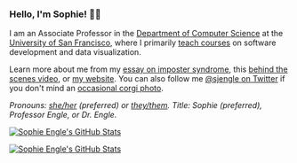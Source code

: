 ### Hello, I'm Sophie! :woman_technologist:	

I am an Associate Professor in the [Department of Computer Science](https://myusf.usfca.edu/arts-sciences/computer-science) at the [University of San Francisco](https://www.usfca.edu/), where I primarily [teach courses](https://sjengle.cs.usfca.edu/teaching.html) on software development and data visualization. 

Learn more about me from my [essay on imposter syndrome](https://repository.usfca.edu/jips/vol2/iss1/7/), this [behind the scenes video](https://vimeo.com/289762602/30c246c503), or [my website](https://sjengle.cs.usfca.edu/). You can also follow me [@sjengle on Twitter](https://twitter.com/sjengle) if you don't mind an [occasional corgi photo](https://twitter.com/sjengle/status/939274325667885056?s=20).

*Pronouns: [she/her](https://pronoun.is/she) (preferred) or [they/them](https://pronoun.is/they/.../themselves). Title: Sophie (preferred), Professor Engle, or Dr. Engle.* 

[![Sophie Engle's GitHub Stats](https://github-readme-stats.vercel.app/api?username=sjengle&show_icons=true&theme=transparent&count_private=true&hide_rank=true&hide=stars)](https://github.com/anuraghazra/github-readme-stats)

[![Sophie Engle's GitHub Stats](https://github-readme-stats.vercel.app/api/top-langs/?username=sjengle&show_icons=true&theme=transparent&count_private=true&hide_rank=true&langs_count=5&layout=compact&count_private=true)](https://github.com/anuraghazra/github-readme-stats)
